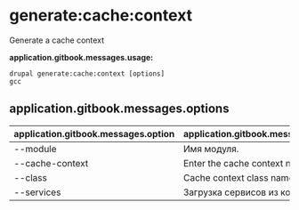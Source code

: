 # generate:cache:context
Generate a cache context

**application.gitbook.messages.usage:**
```
drupal generate:cache:context [options]
gcc
```

## application.gitbook.messages.options
application.gitbook.messages.option | application.gitbook.messages.details
-------|-------------
--module | Имя модуля.
--cache-context | Enter the cache context name
--class | Cache context class name
--services | Загрузка сервисов из контейнера.
